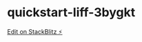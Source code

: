 # quickstart-liff-3bygkt

[Edit on StackBlitz ⚡️](https://stackblitz.com/edit/quickstart-liff-3bygkt)
